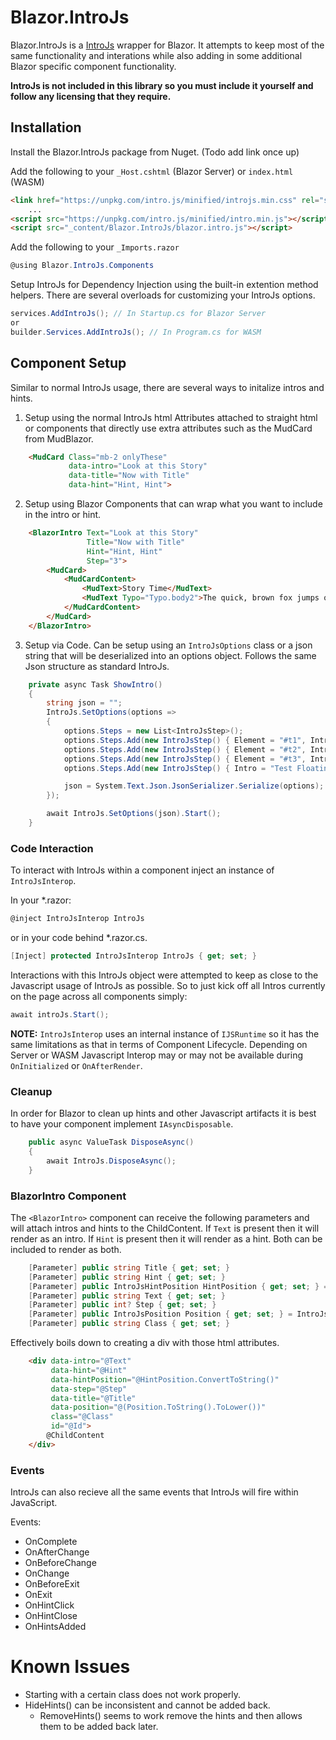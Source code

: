 # Blazor.IntroJs

Blazor.IntroJs is a [IntroJs](https://introjs.com/) wrapper for Blazor.
It attempts to keep most of the same functionality and interations while also adding in some additional Blazor specific component functionality. 

**IntroJs is not included in this library so you must include it yourself and follow any licensing that they require.**

## Installation

Install the Blazor.IntroJs package from Nuget. (Todo add link once up)

Add the following to your `_Host.cshtml` (Blazor Server) or `index.html` (WASM)

```html
<link href="https://unpkg.com/intro.js/minified/introjs.min.css" rel="stylesheet" />
    ...
<script src="https://unpkg.com/intro.js/minified/intro.min.js"></script>
<script src="_content/Blazor.IntroJs/blazor.intro.js"></script>
```


Add the following to your `_Imports.razor`

```csharp
@using Blazor.IntroJs.Components
```

Setup IntroJs for Dependency Injection using the built-in extention method helpers.
There are several overloads for customizing your IntroJs options.


```csharp
services.AddIntroJs(); // In Startup.cs for Blazor Server
or
builder.Services.AddIntroJs(); // In Program.cs for WASM
```

## Component Setup

Similar to normal IntroJs usage, there are several ways to initalize intros and hints. 

1. Setup using the normal IntroJs html Attributes attached to straight html or components that directly use extra attributes such as the MudCard from MudBlazor.

```html
    <MudCard Class="mb-2 onlyThese" 
             data-intro="Look at this Story" 
             data-title="Now with Title" 
             data-hint="Hint, Hint">
```

2. Setup using Blazor Components that can wrap what you want to include in the intro or hint.

```html
    <BlazorIntro Text="Look at this Story" 
                 Title="Now with Title" 
                 Hint="Hint, Hint"
                 Step="3">
        <MudCard>
            <MudCardContent>
                <MudText>Story Time</MudText>
                <MudText Typo="Typo.body2">The quick, brown fox jumps over a lazy dog.</MudText>
            </MudCardContent>
        </MudCard>
    </BlazorIntro>
```

3. Setup via Code. 
Can be setup using an `IntroJsOptions` class or a json string that will be deserialized into an options object.
Follows the same Json structure as standard IntroJs.

```csharp
    private async Task ShowIntro()
    {
        string json = "";
        IntroJs.SetOptions(options =>
        {
            options.Steps = new List<IntroJsStep>();
            options.Steps.Add(new IntroJsStep() { Element = "#t1", Intro = "Test Manual Setup 1", Title = "Test Title" });
            options.Steps.Add(new IntroJsStep() { Element = "#t2", Intro = "Test Manual Setup 2", Title = "Test Title" });
            options.Steps.Add(new IntroJsStep() { Element = "#t3", Intro = "Test Manual Setup 3", Title = "Test Title" });
            options.Steps.Add(new IntroJsStep() { Intro = "Test Floating Element", Title = "Test Title" });

            json = System.Text.Json.JsonSerializer.Serialize(options);
        });

        await IntroJs.SetOptions(json).Start();
    }
```

### Code Interaction

To interact with IntroJs within a component inject an instance of `IntroJsInterop`.

In your *.razor:
```csharp
@inject IntroJsInterop IntroJs
```

or in your code behind *.razor.cs. 

```csharp
[Inject] protected IntroJsInterop IntroJs { get; set; }
```

Interactions with this IntroJs object were attempted to keep as close to the Javascript usage of IntroJs as possible.
So to just kick off all Intros currently on the page across all components simply:

```csharp
await introJs.Start();
```

**NOTE:** `IntroJsInterop` uses an internal instance of `IJSRuntime` so it has the same limitations as that in terms of Component Lifecycle.
Depending on Server or WASM Javascript Interop may or may not be available during `OnInitialized` or `OnAfterRender`.

### Cleanup

In order for Blazor to clean up hints and other Javascript artifacts it is best to have your component implement `IAsyncDisposable`.

```csharp
    public async ValueTask DisposeAsync()
    {
        await IntroJs.DisposeAsync();
    }
```

### BlazorIntro Component

The `<BlazorIntro>` component can receive the following parameters  and will attach intros and hints to the ChildContent.
If `Text` is present then it will render as an intro.
If `Hint` is present then it will render as a hint.
Both can be included to render as both.

```csharp
    [Parameter] public string Title { get; set; }
    [Parameter] public string Hint { get; set; }
    [Parameter] public IntroJsHintPosition HintPosition { get; set; } = IntroJsHintPosition.TopMiddle;
    [Parameter] public string Text { get; set; }
    [Parameter] public int? Step { get; set; }
    [Parameter] public IntroJsPosition Position { get; set; } = IntroJsPosition.Bottom;
    [Parameter] public string Class { get; set; }
```

Effectively boils down to creating a div with those html attributes.

```html
    <div data-intro="@Text"
         data-hint="@Hint"
         data-hintPosition="@HintPosition.ConvertToString()"
         data-step="@Step"
         data-title="@Title"
         data-position="@(Position.ToString().ToLower())"
         class="@Class"
         id="@Id">
        @ChildContent
    </div>
```

### Events

IntroJs can also recieve all the same events that IntroJs will fire within JavaScript.

Events:
 - OnComplete
 - OnAfterChange
 - OnBeforeChange
 - OnChange
 - OnBeforeExit
 - OnExit
 - OnHintClick
 - OnHintClose
 - OnHintsAdded

# Known Issues
- Starting with a certain class does not work properly.
- HideHints() can be inconsistent and cannot be added back.
  - RemoveHints() seems to work remove the hints and then allows them to be added back later.
